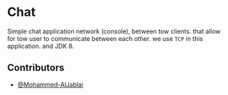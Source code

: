 # Chat
 Simple chat application network (console), between tow clients. that allow for tow user to communicate between each other.
 we use ```TCP``` in this application. and JDK 8.

## Contributors
- [@Mohammed-AlJablai](https://github.com/mohammed-aljablai)
